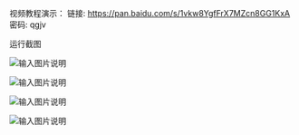 视频教程演示：
链接: https://pan.baidu.com/s/1vkw8YgfFrX7MZcn8GG1KxA 密码: qgjv


运行截图

![输入图片说明](https://gitee.com/uploads/images/2018/0302/172212_df391cbd_1200611.png "HTTP穷举工具.png")

![输入图片说明](https://gitee.com/uploads/images/2018/0302/172225_23cf147f_1200611.png "HTTP穷举工具1.png")

![输入图片说明](https://gitee.com/uploads/images/2018/0302/172239_f76f4dde_1200611.png "HTTP穷举工具2.png")

![输入图片说明](https://gitee.com/uploads/images/2018/0302/172246_d3446088_1200611.png "HTTP穷举工具3.png")